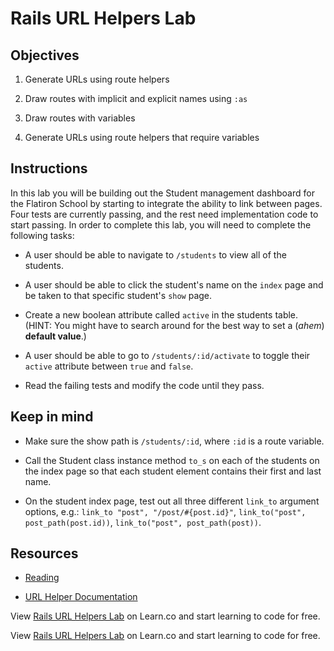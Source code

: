 # Rails URL Helpers Lab

## Objectives

1. Generate URLs using route helpers

2. Draw routes with implicit and explicit names using `:as`

3. Draw routes with variables

4. Generate URLs using route helpers that require variables


## Instructions

In this lab you will be building out the Student management dashboard for the Flatiron School by starting to integrate the ability to link between pages. Four tests are currently passing, and the rest need implementation code to start passing. In order to complete this lab, you will need to complete the following tasks:

* A user should be able to navigate to `/students` to view all of the students.

* A user should be able to click the student's name on the `index` page and be taken to that specific student's `show` page.

* Create a new boolean attribute called `active` in the students table. (HINT: You might have to search around for the best way to set a (*ahem*) __default value__.)

* A user should be able to go to `/students/:id/activate` to toggle their `active` attribute between `true` and `false`.

* Read the failing tests and modify the code until they pass.


## Keep in mind

* Make sure the show path is `/students/:id`, where `:id` is a route variable.

* Call the Student class instance method `to_s` on each of the students on the index page so that each student element contains their first and last name.

* On the student index page, test out all three different `link_to` argument options, e.g.: `link_to "post", "/post/#{post.id}"`, `link_to("post", post_path(post.id))`, `link_to("post", post_path(post))`.


## Resources

* [Reading](https://github.com/learn-co-curriculum/rails-url-helpers-readme)

* [URL Helper Documentation](http://api.rubyonrails.org/classes/ActionView/Helpers/UrlHelper.html)

<p data-visibility='hidden'>View <a href='https://learn.co/lessons/rails-url-helpers-lab' title='Rails URL Helpers Lab'>Rails URL Helpers Lab</a> on Learn.co and start learning to code for free.</p>

<p class='util--hide'>View <a href='https://learn.co/lessons/rails-url-helpers-lab'>Rails URL Helpers Lab</a> on Learn.co and start learning to code for free.</p>

